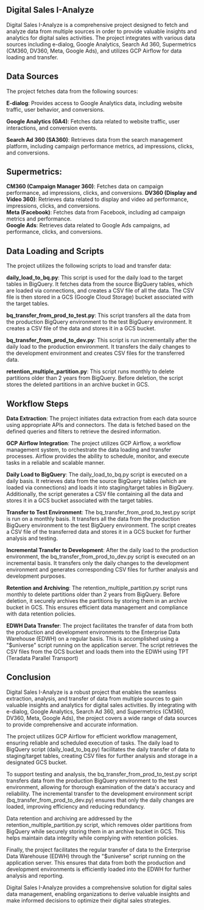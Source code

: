 ## **Digital Sales I-Analyze**

Digital Sales I-Analyze is a comprehensive project designed to fetch and analyze data from multiple sources in order to provide valuable insights and analytics for digital sales activities. The project integrates with various data sources including e-dialog, Google Analytics, Search Ad 360, Supermetrics (CM360, DV360, Meta, Google Ads), and utilizes GCP Airflow for data loading and transfer.

## **Data Sources**

The project fetches data from the following sources:

**E-dialog**: Provides access to Google Analytics data, including website traffic, user behavior, and conversions.

**Google Analytics (GA4)**: Fetches data related to website traffic, user interactions, and conversion events.

**Search Ad 360 (SA360)**: Retrieves data from the search management platform, including campaign performance metrics, ad impressions, clicks, and conversions.

## **Supermetrics**:

**CM360 (Campaign Manager 360)**: Fetches data on campaign performance, ad impressions, clicks, and conversions.
**DV360 (Display and Video 360)**: Retrieves data related to display and video ad performance, impressions, clicks, and conversions.<br>
**Meta (Facebook)**: Fetches data from Facebook, including ad campaign metrics and performance.<br>
**Google Ads**: Retrieves data related to Google Ads campaigns, ad performance, clicks, and conversions.

## **Data Loading and Scripts**

The project utilizes the following scripts to load and transfer data:

**daily_load_to_bq.py**: This script is used for the daily load to the target tables in BigQuery. It fetches data from the source BigQuery tables, which are loaded via connections, and creates a CSV file of all the data. The CSV file is then stored in a GCS (Google Cloud Storage) bucket associated with the target tables.

**bq_transfer_from_prod_to_test.py**: This script transfers all the data from the production BigQuery environment to the test BigQuery environment. It creates a CSV file of the data and stores it in a GCS bucket.

**bq_transfer_from_prod_to_dev.py**: This script is run incrementally after the daily load to the production environment. It transfers the daily changes to the development environment and creates CSV files for the transferred data.

**retention_multiple_partition.py**: This script runs monthly to delete partitions older than 2 years from BigQuery. Before deletion, the script stores the deleted partitions in an archive bucket in GCS.

## **Workflow Steps**

**Data Extraction**: The project initiates data extraction from each data source using appropriate APIs and connectors. The data is fetched based on the defined queries and filters to retrieve the desired information.

**GCP Airflow Integration**: The project utilizes GCP Airflow, a workflow management system, to orchestrate the data loading and transfer processes. Airflow provides the ability to schedule, monitor, and execute tasks in a reliable and scalable manner.

**Daily Load to BigQuery**: The daily_load_to_bq.py script is executed on a daily basis. It retrieves data from the source BigQuery tables (which are loaded via connections) and loads it into staging/target tables in BigQuery. Additionally, the script generates a CSV file containing all the data and stores it in a GCS bucket associated with the target tables.

**Transfer to Test Environment**: The bq_transfer_from_prod_to_test.py script is run on a monthly basis. It transfers all the data from the production BigQuery environment to the test BigQuery environment. The script creates a CSV file of the transferred data and stores it in a GCS bucket for further analysis and testing.

**Incremental Transfer to Development**: After the daily load to the production environment, the bq_transfer_from_prod_to_dev.py script is executed on an incremental basis. It transfers only the daily changes to the development environment and generates corresponding CSV files for further analysis and development purposes.

**Retention and Archiving**: The retention_multiple_partition.py script runs monthly to delete partitions older than 2 years from BigQuery. Before deletion, it securely archives the partitions by storing them in an archive bucket in GCS. This ensures efficient data management and compliance with data retention policies.

**EDWH Data Transfer**: The project facilitates the transfer of data from both the production and development environments to the Enterprise Data Warehouse (EDWH) on a regular basis. This is accomplished using a "$universe" script running on the application server. The script retrieves the CSV files from the GCS bucket and loads them into the EDWH using TPT (Teradata Parallel Transport)

## **Conclusion**

Digital Sales I-Analyze is a robust project that enables the seamless extraction, analysis, and transfer of data from multiple sources to gain valuable insights and analytics for digital sales activities. By integrating with e-dialog, Google Analytics, Search Ad 360, and Supermetrics (CM360, DV360, Meta, Google Ads), the project covers a wide range of data sources to provide comprehensive and accurate information.

The project utilizes GCP Airflow for efficient workflow management, ensuring reliable and scheduled execution of tasks. The daily load to BigQuery script (daily_load_to_bq.py) facilitates the daily transfer of data to staging/target tables, creating CSV files for further analysis and storage in a designated GCS bucket.

To support testing and analysis, the bq_transfer_from_prod_to_test.py script transfers data from the production BigQuery environment to the test environment, allowing for thorough examination of the data's accuracy and reliability. The incremental transfer to the development environment script (bq_transfer_from_prod_to_dev.py) ensures that only the daily changes are loaded, improving efficiency and reducing redundancy.

Data retention and archiving are addressed by the retention_multiple_partition.py script, which removes older partitions from BigQuery while securely storing them in an archive bucket in GCS. This helps maintain data integrity while complying with retention policies.

Finally, the project facilitates the regular transfer of data to the Enterprise Data Warehouse (EDWH) through the "$universe" script running on the application server. This ensures that data from both the production and development environments is efficiently loaded into the EDWH for further analysis and reporting.

Digital Sales I-Analyze provides a comprehensive solution for digital sales data management, enabling organizations to derive valuable insights and make informed decisions to optimize their digital sales strategies.